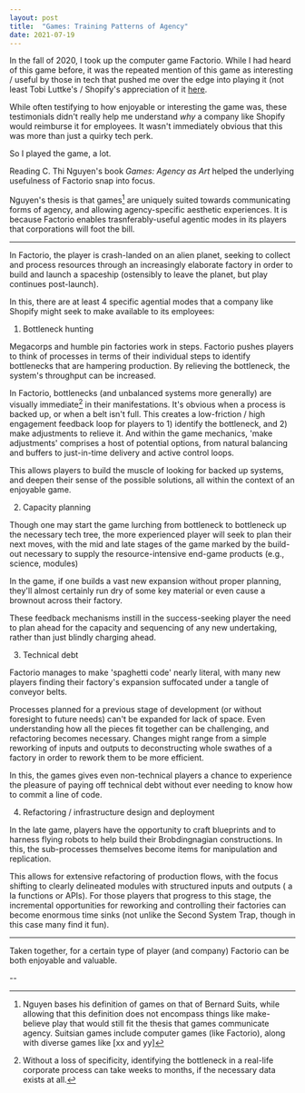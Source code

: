 ```yaml
---
layout: post
title:  "Games: Training Patterns of Agency"
date: 2021-07-19
---
```


In the fall of 2020, I took up the computer game Factorio. While I had heard of this game before, it was the repeated mention of this game as interesting / useful by those in tech that pushed me over the edge into playing it (not least Tobi Luttke's / Shopify's appreciation of it [here](https://www.joincolossus.com/episodes/64592621/lutke-building-a-modern-business?tab=transcript).

While often testifying to how enjoyable or interesting the game was, these testimonials didn't really help me understand *why* a company like Shopify would reimburse it for employees. It wasn't immediately obvious that this was more than just a quirky tech perk.

So I played the game, a lot.

Reading C. Thi Nguyen's book *Games: Agency as Art* helped the underlying usefulness of Factorio snap into focus.

Nguyen's thesis is that games[^suitsian_games] are uniquely suited towards communicating forms of agency, and allowing agency-specific aesthetic experiences. It is because Factorio enables trasnferably-useful agentic modes in its players that corporations will foot the bill.

---

In Factorio, the player is crash-landed on an alien planet, seeking to collect and process resources through an increasingly elaborate factory in order to build and launch a spaceship (ostensibly to leave the planet, but play continues post-launch).

In this, there are at least 4 specific agential modes that a company like Shopify might seek to make available to its employees:

1. Bottleneck hunting

Megacorps and humble pin factories work in steps. Factorio pushes players to think of processes in terms of their individual steps to identify bottlenecks that are hampering production. By relieving the bottleneck, the system's throughput can be increased.

In Factorio, bottlenecks (and unbalanced systems more generally) are visually immediate[^bottleneck_analysis] in their manifestations. It's obvious when a process is backed up, or when a belt isn't full. This creates a low-friction / high engagement feedback loop for players to 1) identify the bottleneck, and 2) make adjustments to relieve it. And within the game mechanics, 'make adjustments' comprises a host of potential options, from natural balancing and buffers to just-in-time delivery and active control loops.

This allows players to build the muscle of looking for backed up systems, and deepen their sense of the possible solutions, all within the context of an enjoyable game.

2. Capacity planning

Though one may start the game lurching from bottleneck to bottleneck up the necessary tech tree, the more experienced player will seek to plan their next moves, with the mid and late stages of the game marked by the build-out necessary to supply the resource-intensive end-game products (e.g., science, modules)

In the game, if one builds a vast new expansion without proper planning, they'll almost certainly run dry of some key material or even cause a brownout across their factory.

These feedback mechanisms instill in the success-seeking player the need to plan ahead for the capacity and sequencing of any new undertaking, rather than just blindly charging ahead.

3. Technical debt

Factorio manages to make 'spaghetti code' nearly literal, with many new players finding their factory's expansion suffocated under a tangle of conveyor belts.

Processes planned for a previous stage of development (or without foresight to future needs) can't be expanded for lack of space. Even understanding how all the pieces fit together can be challenging, and refactoring becomes necessary. Changes might range from a simple reworking of inputs and outputs to deconstructing whole swathes of a factory in order to rework them to be more efficient.

In this, the games gives even non-technical players a chance to experience the pleasure of paying off technical debt without ever needing to know how to commit a line of code.

4. Refactoring / infrastructure design and deployment

In the late game, players have the opportunity to craft blueprints and to harness flying robots to help build their Brobdingnagian constructions. In this, the sub-processes themselves become items for manipulation and replication.

This allows for extensive refactoring of production flows, with the focus shifting to clearly delineated modules with structured inputs and outputs ( a la functions or APIs). For those players that progress to this stage, the incremental opportunities for reworking and controlling their factories can become enormous time sinks (not unlike the Second System Trap, though in this case many find it fun).

---

Taken together, for a certain type of player (and company) Factorio can be both enjoyable and valuable.


--


[^suitsian_games]: Nguyen bases his definition of games on that of Bernard Suits, while allowing that this definition does not encompass things like make-believe play that would still fit the thesis that games communicate agency. Suitsian games include computer games (like Factorio), along with diverse games like [xx and yy]

[^bottleneck_analysis]: Without a loss of specificity, identifying the bottleneck in a real-life corporate process can take weeks to months, if the necessary data exists at all.
